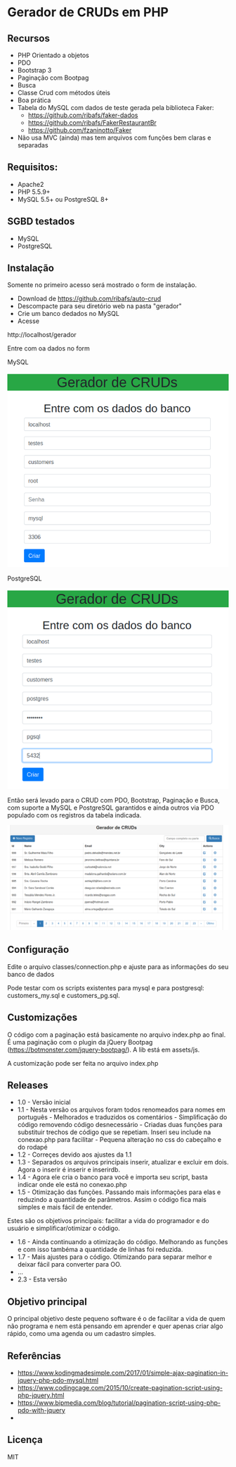 # Gerador de CRUDs em PHP

## Recursos

- PHP Orientado a objetos
- PDO
- Bootstrap 3
- Paginação com Bootpag
- Busca
- Classe Crud com métodos úteis
- Boa prática
- Tabela do MySQL com dados de teste gerada pela biblioteca Faker:
    - https://github.com/ribafs/faker-dados
    - https://github.com/ribafs/FakerRestaurantBr
    - https://github.com/fzaninotto/Faker
- Não usa MVC (ainda) mas tem arquivos com funções bem claras e separadas

## Requisitos:
- Apache2
- PHP 5.5.9+
- MySQL 5.5+ ou PostgreSQL 8+

## SGBD testados

- MySQL
- PostgreSQL

## Instalação

Somente no primeiro acesso será mostrado o form de instalação.

- Download de https://github.com/ribafs/auto-crud
- Descompacte para seu diretório web na pasta "gerador"
- Crie um banco dedados no MySQL
- Acesse

http://localhost/gerador

Entre com oa dados no form

MySQL

![](assets/images/form_my.png)

PostgreSQL

![](assets/images/form_pg.png)

Então será levado para o CRUD com PDO, Bootstrap, Paginação e Busca, com suporte a MySQL e PostgreSQL garantidos e ainda outros via PDO populado com os registros da tabela indicada.

![](assets/images/crud.png)

## Configuração

Edite o arquivo classes/connection.php e ajuste para as informações do seu banco de dados

Pode testar com os scripts existentes para mysql e para postgresql: customers_my.sql e customers_pg.sql.

## Customizações

O código com a paginação está basicamente no arquivo index.php ao final. É uma paginação com o plugin da jQuery Bootpag (https://botmonster.com/jquery-bootpag/). A lib está em assets/js.

A customização pode ser feita no arquivo index.php

## Releases

- 1.0 - Versão inicial
- 1.1 - Nesta versão os arquivos foram todos renomeados para nomes em português
      - Melhorados e traduzidos os comentários 
      - Simplificação do código removendo código desnecessário 
      - Criadas duas funções para substituir trechos de código que se repetiam. Inseri seu include na conexao.php para facilitar 
      - Pequena alteração no css do cabeçalho e do rodapé
- 1.2 - Correçes devido aos ajustes da 1.1
- 1.3 - Separados os arquivos principais inserir, atualizar e excluir em dois. Agora o inserir é inserir e inserirdb.
- 1.4 - Agora ele cria o banco para você e importa seu script, basta indicar onde ele está no conexao.php
- 1.5 - Otimização das funções. Passando mais informações para elas e reduzindo a quantidade de parâmetros. Assim o código fica mais simples e mais fácil de entender. 

Estes são os objetivos principais: facilitar a vida do programador e do usuário e simplificar/otimizar o código.

- 1.6 - Ainda continuando a otimização do código. Melhorando as funções e com isso tambéma a quantidade de linhas foi reduzida.
- 1.7 - Mais ajustes para o código. Otimizando para separar melhor e deixar fácil para converter para OO.
- ...
- 2.3 - Esta versão

## Objetivo principal
O principal objetivo deste pequeno software é o de facilitar a vida de quem não programa e nem está pensando em aprender e quer apenas criar algo rápido, como uma agenda ou um cadastro simples.

## Referências

- https://www.kodingmadesimple.com/2017/01/simple-ajax-pagination-in-jquery-php-pdo-mysql.html
- https://www.codingcage.com/2015/10/create-pagination-script-using-php-jquery.html
- https://www.bipmedia.com/blog/tutorial/pagination-script-using-php-pdo-with-jquery
- 

## Licença

MIT


